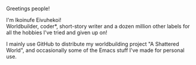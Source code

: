 Greetings people!

I'm Ikoinufe Eivuhekoi!  
Worldbuilder, coder\*, short-story writer and a dozen million other labels for all the hobbies I've tried and given up on!

I mainly use GitHub to distribute my worldbuilding project "A Shattered World", and occasionally some of the Emacs stuff I've made for personal use.

<!---
Eivuhekoi/Eivuhekoi is a ✨ special ✨ repository because its `README.md` (this file) appears on your GitHub profile.
You can click the Preview link to take a look at your changes.
--->

